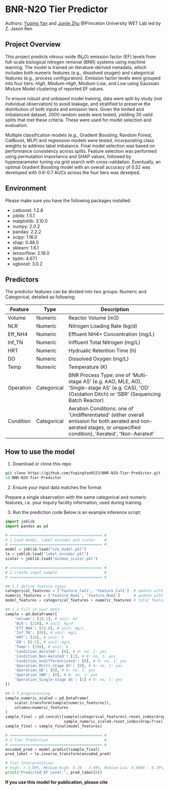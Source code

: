 # BNR-N2O Tier Predictor
Authors: [Yuqing Yan](https://github.com/YuqingYan0523) and [Junjie Zhu](https://github.com/starfriend10) @Princeton University WET Lab led by Z. Jason Ren

## Project Overview
This project predicts nitrous oxide (N₂O) emission factor (EF) levels from full-scale biological nitrogen removal (BNR) systems using machine learning. The model is trained on literature-derived metadata, which includes both numeric features (e.g., dissolved oxygen) and categorical features (e.g., process configuration). Emission factor levels were grouped into four tiers: *High*, *Medium-High*, *Medium-Low*, and *Low* using Gaussian Mixture Model clustering of reported EF values.

To ensure robust and unbiased model training, data were split by study (not individual observation) to avoid leakage, and stratified to preserve the distribution of both inputs and emission tiers. Given the limited and imbalanced dataset, 2000 random seeds were tested, yielding 30 valid splits that met these criteria. These were used for model selection and evaluation.

Multiple classification models (e.g., Gradient Boosting, Random Forest, CatBoost, MLP) and regression models were tested, incorporating class weights to address label imbalance. Final model selection was based on performance consistency across splits. Feature selection was performed using permutation importance and SHAP values, followed by hyperparameter tuning via grid search with cross-validation. Eventually, an optimal Gradient Boosting model with an overall accuracy of 0.52 was developed with 0.6-0.7 AUCs across the four tiers was develped.

## Environment
Please make sure you have the following packages installed:

- catboost: 1.2.8
- joblib: 1.5.1
- matplotlib: 3.10.0
- numpy: 2.0.2
- pandas: 2.2.2
- scipy: 1.16.0
- shap: 0.48.0
- sklearn: 1.6.1
- tensorflow: 2.18.0
- tqdm: 4.67.1
- xgboost: 3.0.2

## Predictors
The predictor features can be divided into two groups: Numeric and Categorical, detailed as following:

| Feature        | Type      | Description          |
|----------------|-----------|----------------------|
| Volume         | Numeric   | Reactor Volume (m3)    |
| NLR            | Numeric   | Nitrogen Loading Rate (kg/d)   |
| Eff_NH4        | Numeric   | Effluent NH4+ Concentration (mg/L)    |
| Inf_TN         | Numeric   | Inffluent Total Nitrogen (mg/L)    |
| HRT            | Numeric   | Hydrualic Retention Time (h)    |
| DO             | Numeric   | Dissolved Oxygen (mg/L)    |
| Temp           | Numeric   | Temperature (K)    |
| Operation      | Categorical | BNR Process Type: one of 'Multi-stage AS' (e.g. AAO, MLE, AO), 'Single-stage AS' (e.g. CAS), 'OD' (Oxidation Ditch) or 'SBR' (Sequencing Batch Reactor)  |
| Condition      | Categorical | Aeration Conditions: one of 'Undifferentiated' (either overall emission for both aerated and non-aerated stages, or unspecified condition), 'Aerated', 'Non-Aerated'|

## How to use the model
1. Download or clone this repo
```bash
git clone https://github.com/YuqingYan0523/BNR-N2O-Tier-Predictor.git
cd BNR-N2O-Tier-Predictor
```
2. Ensure your input data matches the format

Prepare a single observation with the same categorical and numeric features, i.e. your inquiry facility information, used during training.

3. Run the prediction code
Below is an example inference script:
```python
import joblib
import pandas as pd

# ========================================= #
# 1 Load model, label encoder and scaler    #
# ========================================= #
model = joblib.load("n2o_model.pkl")
le = joblib.load("label_encoder.pkl")
scaler = joblib.load("minmax_scaler.pkl")

# ========================================= #
# 2 Create input sample                     #
# ========================================= #

## 2.1 define feature types
categorical_features = ['Feature_Cat1', 'Feature_Cat2']  # update with your actual categorical column names
numeric_features = ['Feature_Num1', 'Feature_Num2']      # update with your actual numeric column names
model_features = categorical_features + numeric_features # total feature order used in training

## 2.2 fill in your data
sample = pd.DataFrame({
    'Volume': [10.2], # unit: m3
    'NLR': [210], # unit: kg/d
    'Eff_NH4': [19.0], # unit: mg/L
    'Inf_TN': [85], # unit: mg/L
    'HRT': [24], # unit: h
    'DO': [0.5], # unit: mg/L
    'Temp': [298], # unit: K
    'Condition_Aerated': [0], # 0: no, 1: yes
    'Condition_Non-Aerated': [1], # 0: no, 1: yes
    'Condition_Undifferentiated': [0], # 0: no, 1: yes
    'Operation_Multi-stage AS': [0], # 0: no, 1: yes
    'Operation_OD': [0], # 0: no, 1: yes
    'Operation_SBR': [0], # 0: no, 1: yes
    'Operation_Single-stage AS': [1] # 0: no, 1: yes
})

## 2.3 preprocessing
sample_numeric_scaled = pd.DataFrame(
    scaler.transform(sample[numeric_features]),
    columns=numeric_features
)
sample_final = pd.concat([sample[categorical_features].reset_index(drop=True),
                          sample_numeric_scaled.reset_index(drop=True)], axis=1)
sample_final = sample_final[model_features]

# ========================================= #
# 3 Tier Prediction                         #
# ========================================= #
encoded_pred = model.predict(sample_final)
pred_label = le.inverse_transform(encoded_pred)

# Tier Interpretation:
# High: > 3.89%, Medium-High: 0.29 - 3.89%, Medium-Low: 0.0088 - 0.29%, and Low: < 0.0088%; unit: % N2O-N/N removal
print("Predicted EF Level:", pred_label[0])
```
**If you use this model for publication, please cite**
